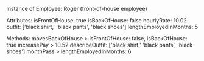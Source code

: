 Instance of Employee: Roger (front-of-house employee)

Attributes:
isFrontOfHouse: true
isBackOfHouse: false
hourlyRate: 10.02
outfit: ['black shirt,' 'black pants', 'black shoes']
lengthEmployedInMonths: 5

Methods:
movesBackOfHouse > isFrontOfHouse: false, isBackOfHouse: true
increasePay > 10.52
describeOutfit: ['black shirt,' 'black pants', 'black shoes']
monthPass > lengthEmployedInMonths: 6
